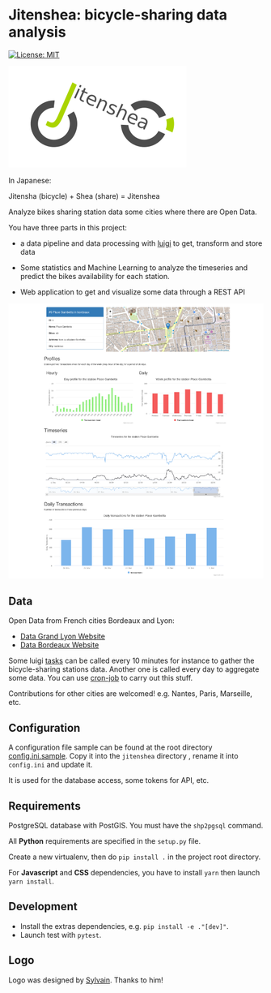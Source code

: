 # Jitenshea: bicycle-sharing data analysis

 [![License:
 MIT](https://img.shields.io/badge/License-MIT-yellow.svg)](https://opensource.org/licenses/MIT)

![logo](./images/jitenshea-logo.png)

In Japanese:

Jitensha (bicycle) + Shea (share) = Jitenshea

Analyze bikes sharing station data some cities where there are Open Data.

You have three parts in this project:

* a data pipeline and data processing with [luigi](http://luigi.readthedocs.io/)
  to get, transform and store data

* Some statistics and Machine Learning to analyze the timeseries and predict the
  bikes availability for each station.

* Web application to get and visualize some data through a REST API

![screenshot](./images/webapp-screenshot.png)

## Data

Open Data from French cities Bordeaux and Lyon:

* [Data Grand Lyon Website](https://data.grandlyon.com/equipements/station-vflov-disponibilitfs-temps-rfel/)
* [Data Bordeaux Website](https://data.bordeaux-metropole.fr/data.php?themes=10)

Some luigi [tasks](./jitenshea/tasks) can be called every 10 minutes for instance
to gather the bicycle-sharing stations data. Another one is called every day to
aggregate some data. You can use [cron-job](https://cron-job.org/en/) to carry
out this stuff.

Contributions for other cities are welcomed! e.g. Nantes, Paris, Marseille, etc.

## Configuration

A configuration file sample can be found at the root directory
[config.ini.sample](./config.ini.sample). Copy it into the `jitenshea` directory
, rename it into `config.ini` and update it.

It is used for the database access, some tokens for API, etc.

## Requirements

PostgreSQL database with PostGIS. You must have the `shp2pgsql` command.

All **Python** requirements are specified in the `setup.py` file.

Create a new virtualenv, then do `pip install .` in the project root directory.

For **Javascript** and **CSS** dependencies, you have to install `yarn` then launch
`yarn install`.


## Development

* Install the extras dependencies, e.g. `pip install -e ."[dev]"`.
* Launch test with  `pytest`.

## Logo

Logo was designed by [Sylvain](https://github.com/sylvainbeo). Thanks to him!
